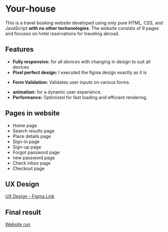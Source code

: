# Your-house
This is a travel booking website developed using only pure HTML, CSS, and JavaScript __with no other techonologies__. The website consists of 9 pages and focuses on hotel reservations for traveling abroad.

## Features
+ **Fully responsive:** for all devices with changing in design to suit all devices
+ **Pixel perfect design:** I executed the figma design exactly as it is
- **Form Validation:** Validates user inputs on various forms.
+ **animation:** for a dynamic user experience.
+ **Performance:** Optimized for fast loading and efficient rendering.

## Pages in website
+ Home page
+ Search results page 
+ Place details page
+ Sign-in page
+ Sign-up page
+ Forgot password page
+ new password page
+ Check inbox page
+ Checkout page

## UX Design
[UX Design - Figma Link](https://www.figma.com/proto/T82Dqwb76ikyz9teGBiFLl/Traveler-And-Booking-UI-Kits-(Community)?page-id=1%3A1621&node-id=4-1095&scaling=min-zoom&starting-point-node-id=4%3A1095&mode=design&t=o02ErPuNRB0RLpnA-1)

## Final result
[Website run](https://abdelrhmaan17.github.io/Your-house/)

